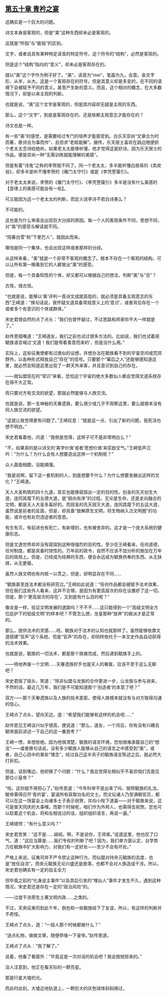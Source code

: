 ## [第五十章 青衿之宴](https://www.xxbiquge.com/11_11207/9206596.html)


  这确实是一个巨大的问题。

  诗文本身是客观的，但是“美”这种东西却未必是客观的。

  这就是“所指”与“能指”的区别。

  文字，或者说具有某种特定读音的特定符号，这个符号的“结构”，必然是客观的。

  但是这个“结构”指向的“意义”，却未必是客观存在的。

  就以“美”这个字作为例子好了。“美”，读音为”mei”，笔画为九，会意。金文字形，从羊，从大。这是一个客观存在的符号。但是其意义却是多变的，在不同的语境下会被赋予不同的意义，甚至产生新的意义。而且，这个相对的概念，在大多数情况下，却是以来主观的判断。

  也就是说，“美”这个文字是客观的，但是其内容却无疑是主观的东西。

  那么，这个“文字”，到底是客观存在的，还是依赖主观意志才能存在的？

  诗文也是一样。

  有一些“美”的感觉，是需要经过专门的培养才能感受到。白乐天崇尚“文章合为时而著，歌诗合为事而作”，且但求“老妪能解”。据传，乐天居士喜欢在路边随便抓个老太太念诗给她听。如果老太太能够听懂，他才觉得这是好诗。因为乐天居士的作品，便是崇尚一种“无需训练就能理解的美感”。

  但是有着“诗鬼”之称的李贺就不同了。同一个老太太，多半能听懂白居易的《卖炭翁》，却多半是听不懂李贺的《雁门太守行》或是《李凭箜篌引》。

  对于老太太来说，李贺的《雁门太守行》、《李凭箜篌引》多半是没有什么美感的【音律上的美感可能会有一些】。

  可又能因为这一个老太太的判断，而定义说李诗不若白诗美么？

  不可能的。

  这也是为什么审美会出现巨大分歧的原因。每一个人的客观条件不同，思想不同，对“美”的感受与解读就不同。

  “阳春白雪”和“下里巴人”，就因此而来。

  哪怕是同一个集体，也会出现这样或者那样的分歧。

  从这样来看，“美”就是一个非常不客观的概念了。根本不存在一个客观的结构，可以让所有第一眼看到它的人都冒出“美”的感受。

  但是，每一个具备知性的个体，却又都可以根据自己的想法，判断“美”与“丑”？

  古怪，很古怪。

  “也就是说，能够以‘美’评判一首诗文成就高低的，就必须是具备主观意志的东西”王崎道：“换句话说，我怀疑文道具备常规意义上的‘意识’，或者背后存在一个或者多个有意识的个体或群体。”

  宋史君很自然的点了点头：“我们也曾怀疑过，不过思路和师弟你不大一样就是了。”

  赵传恩插嘴道：“王崎道友，我们之前也试过很多方法的。比如说，我们也试着用毓族语言喊过‘文道！我们是带着善意而来的’，但是没什么用。”

  实际上，这些征夷使都有过类似的设想，并想办法在毓族看不到的宇宙空间或荒郊野外，以各种形式释放自己“存在”的信号。只要那个“幕后之人”还能够感知道这里，就必然会知道这里出现了一群天外来客，并且意识到自己的存在。

  ——就仙盟现在的“常识”来看，恐怕这个宇宙的绝大多数仙人都会觉得文道系统存在得不大正常。

  而只要对方有交流的欲望，那就必然能够与人族交流。

  也就是说，那一支神秘的天眷遗族，要么很少或几乎不观察这里，要么就根本没有同人族交流的欲望。

  “这就让我觉得更有问题了。”王崎叹息：“就是这一点，引出了新的问题，我死活也想不明白。”

  宋史君看着他，问道：“我倒是觉得，这样子可不是非常明白么？”

  “不，如果真的是以诗文的‘美学价值’或者‘思想价值’来奖励文气。”王崎低声沉吟：“为什么？为什么会有人想要造出这样一个机制呢？”

  众人面面相觑，没能搞懂。

  “我是说啊，留下这一套机制的人，到底想要干什么？为什么想要发展出这样的文化？”王崎道。

  天人大圣构筑的四十九道，其实也能够窥探出一定的目的性。创圣的先天创生大道，连同其麾下的五德大道，是“趋向有序”的过程。无论是生命，还是走向融合的文明，都是天人大圣多喜好的。而寂圣的先天寂灭大道，连同其麾下的五运大道，虽然说是前者的反面，但是，却具备“肢解原生文明，将生物纳入泛文明圈”的功能，或许也有处罚违逆者的意思。

  有生有灭，有前进也有死亡，有新增的，也有被舍弃的。这才是一个庞大系统的健康形态。

  但是文道世界却并没有窥探到这种很强烈的目的性。至少在王崎看来，任何道德，任何制度，都是具备时效性的。万年前的政令，自然不应该不加分析的施加在万年后的政局上。但是，已经成为经典的东西，便会永远成为毓族供奉的东西。从无抉择，从无更替。

  虽然人族文明也有内核一以贯之，但是，却明显存在不同……

  “毓族甚至连法术都没有研究过。”王崎如此说道：“任何作品都会被赋予法术效果，但在我们这些外人看来，这并不合理，是因为有更高层次的存在设置好了这一切。但是，那个‘更高层次的存在’，又到底有什么目的呢？”

  像龙皇一样，验证文明发展的道路吗？不不不……这只能得到一个“高级文明全方位庇护下的低级文明”的样本吧？不管怎么想，龙皇那种“放养”的做派才是正常的。

  那么，提供法术的灵感……呸。毓族对于法术的认知也就那样了。虽然能够依靠文道搭建“官声”这个系统，但是“官声”的存在，却同样依托于一本文史作品自动获得的法术效果。

  也就是说，毓族的一切法术，都是那个族裔完成，然后递到毓族手上的。

  ——特地养废一个文明……天眷遗族好歹也是天人的眷属，应该不至于这么无聊吧？

  宋史君摇了摇头，笑道：“除非仙盟与龙族的合作更进一步，让龙族与参与进来，不然的话，最近几万年，我们是不可能知道那个‘创造者’的本意了吧？”

  双方——那个天眷遗族以及人族的技术差距，使得人族根本就没有与对方取得沟通的信心。

  王崎点了点头，望向天边，道：“希望我们能够有这样的机会吧……”

  赵传恩见王崎谈兴似乎很高，便说道：“那么，道友，一个月后，你有没有兴趣去毓帝面前讲述一下自己的这一番思考？”

  王崎一愣，本想拒绝。因为他很清楚，毓族的语言环境，恐怕很难承载自己的“想法”——或者换句话说，没有多少毓族人能够从自己的语言之中感受到“美”，或者，自己心目中的某些“理念”，经过自己这半吊子的毓族语言陈述之后，就必然大打折扣。

  但是，话到嘴边，他却换了个问题：“什么？我总觉得左相似乎不喜欢咱们去面见那位小皇帝？”

  “哈，这你就不用担心了。”赵传恩道：“今年科举不是出来了吗，按照毓族的礼法，毓帝需得召开‘青衿宴’，宴请所有获取功名的文士。而文坛诸人乃至满朝官员，都可以在这一场宴会上向诸多士子表示祝贺，并向小陛下道喜——对于毓族来说，这可是普天同庆的大事哩。而那个时候呢，咱们作为外邦人，也需得去祝贺。您也可以趁着这个机会，将和左相说过的话，组织组织语言，再说一遍。”

  王崎错愕：“有什么意义吗？”

  宋史君苦笑：“这不是……胡闹。啊，不是说你，王师弟。”说道这里，他也叹了口气，道：“这应当算是……我们专权的判断了吧？因为，我们单方面认定，台学势力在毓族中扩大影响力，对我们有一定好处——至少不会有坏处。”

  严格上来说，征夷司并不严令禁止这种行为，而仙盟对待央元毓族的态度，也是“放任自流”。而央元毓族无论兴盛还是衰落，也都不会对人族造成干涉。所以，宋史君也确实有一定的自主全力

  但毕竟之前的“化身逆主事件”以及其后引发的“堆仙人”事件才发生不久，遇到这种情况，宋史君还是存在一定的“政治风险”的。

  ——过度干涉原生土著文明内政……之类的。

  不过，天央征夷司到此千年，倒也和一些毓族结下了友谊，所以，有这样的判断并不奇怪。

  王崎点了点头，道：“一般人那个时候都做什么？”

  “送点礼物，做做文章，随便恭维一下皇帝。”赵传恩道。

  王崎点了点头：“我了解了。”

  说着，他看了看窗外：“毕竟这是一次对话的机会吧？我会按规矩来的。”

  没人注意到，他正在看天际的一颗亮星。

  那是行星大墟的光。

  而此时此刻，大墟近地轨道上，一颗巨大的灰色球体斜斜擦过，
